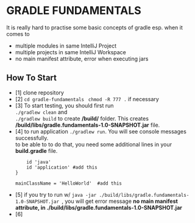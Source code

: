 # GRADLE FUNDAMENTALS

It is really hard to practise some basic concepts of gradle esp. when it comes to
* multiple modules in same IntelliJ Project
* multiple projects in same IntelliJ Workspace
* no main manifest attribute, error when executing jars

## How To Start
- [1] clone repository
- [2] `cd gradle-fundamentals `
      `chmod -R 777 .` if necessary
- [3]  To start testing, you should first run 
       <br>`./gradlew clean` and 
       <br>`./gradlew build` to create **/build/** folder. This creates **/build/libs/gradle.fundamentals-1.0-SNAPSHOT.jar** file.
- [4] to run application `./gradlew run`. You will see console messages successfully. <br>
  to be able to to do that, you need some additional lines in your **build.gradle** file.<br>
     ```plugins {
         id 'java'
         id 'application' #add this
     }
     
     mainClassName = 'HelloWorld'  #add this
- [5] if you try to run w/ `java -jar ./build/libs/gradle.fundamentals-1.0-SNAPSHOT.jar `, you will get error message **no main manifest attribute, in ./build/libs/gradle.fundamentals-1.0-SNAPSHOT.jar**
- [6]